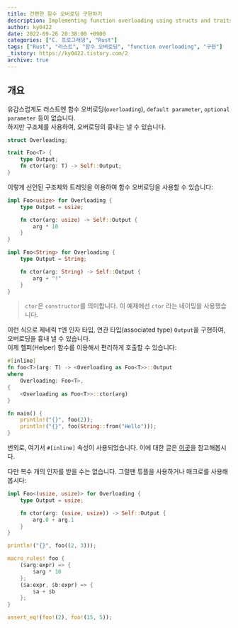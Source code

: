```yaml
---
title: 간편한 함수 오버로딩 구현하기
description: Implementing function overloading using structs and traits.
author: ky0422
date: 2022-09-26 20:38:00 +0900
categories: ["C. 프로그래밍", "Rust"]
tags: ["Rust", "러스트", "함수 오버로딩", "function overloading", "구현"]
_tistory: https://ky0422.tistory.com/2
archive: true
---
```


## 개요

유감스럽게도 러스트엔 함수 오버로딩(`overloading`), `default parameter`, `optional parameter` 등이 없습니다.  
하지만 구조체를 사용하여, 오버로딩의 흉내는 낼 수 있습니다.

```rust
struct Overloading;

trait Foo<T> {
    type Output;
    fn ctor(arg: T) -> Self::Output;
}
```

이렇게 선언된 구조체와 트레잇을 이용하여 함수 오버로딩을 사용할 수 있습니다:

```rust
impl Foo<usize> for Overloading {
    type Output = usize;

    fn ctor(arg: usize) -> Self::Output {
        arg * 10
    }
}

impl Foo<String> for Overloading {
    type Output = String;

    fn ctor(arg: String) -> Self::Output {
        arg + "!"
    }
}
```

> `ctor`은 `constructor`를 의미합니다. 이 예제에선 `ctor` 라는 네이밍을 사용했습니다.

이런 식으로 제네릭 `T`엔 인자 타입, 연관 타입(associated type) `Output`을 구현하여, 오버로딩을 흉내 낼 수 있습니다.  
이제 헬퍼(Helper) 함수를 이용해서 편리하게 호출할 수 있습니다:

```rust
#[inline]
fn foo<T>(arg: T) -> <Overloading as Foo<T>>::Output
where
    Overloading: Foo<T>,
{
    <Overloading as Foo<T>>::ctor(arg)
}

fn main() {
    println!("{}", foo(2));
    println!("{}", foo(String::from("Hello")));
}
```

번외로, 여기서 `#[inline]` 속성이 사용되었습니다. 이에 대한 글은 [이곳](https://ky0422.tistory.com/24)을 참고해봅시다.

다만 복수 개의 인자를 받을 수는 없습니다. 그럴땐 튜플을 사용하거나 매크로를 사용해봅시다:

```rust
impl Foo<(usize, usize)> for Overloading {
    type Output = usize;

    fn ctor(arg: (usize, usize)) -> Self::Output {
        arg.0 + arg.1
    }
}

println!("{}", foo((2, 3)));
```

```rust
macro_rules! foo {
    ($arg:expr) => {
        $arg * 10
    };
    ($a:expr, $b:expr) => {
        $a + $b
    };
}

assert_eq!(foo!(2), foo!(15, 5));
```
